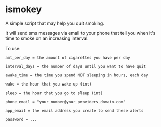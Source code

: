 # ismokey

A simple script that may help you quit smoking.

It will send sms messages via email to your phone that tell you when it's time to smoke on an increasing interval. 

To use:

    amt_per_day = the amount of cigarettes you have per day
    
    interval_days = the number of days until you want to have quit
    
    awake_time = the time you spend NOT sleeping in hours, each day
    
    wake = the hour that you wake up (int)
    
    sleep = the hour that you go to sleep (int)
    
    phone_email = "your_number@your_providers_domain.com"
    
    app_email = the email address you create to send these alerts
    
    password = ...
    
    
    
